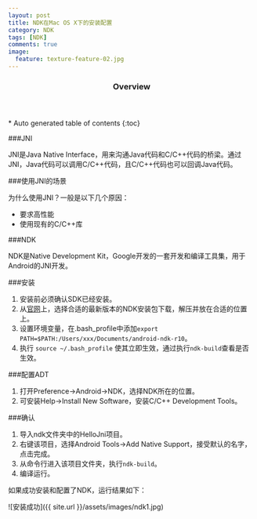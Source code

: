 ```yaml
---
layout: post
title: NDK在Mac OS X下的安装配置
category: NDK
tags: [NDK]
comments: true
image:
  feature: texture-feature-02.jpg
---
```


<section id="table-of-contents" class="toc">
  <header>
    <h3>Overview</h3>
  </header>
<div id="drawer" markdown="1">
*  Auto generated table of contents
{:toc}
</div>
</section>


###JNI

JNI是Java Native Interface，用来沟通Java代码和C/C++代码的桥梁。通过JNI，Java代码可以调用C/C++代码，且C/C++代码也可以回调Java代码。

###使用JNI的场景

为什么使用JNI？一般是以下几个原因：

* 要求高性能
* 使用现有的C/C++库

###NDK

NDK是Native Development Kit，Google开发的一套开发和编译工具集，用于Android的JNI开发。

###安装

1. 安装前必须确认SDK已经安装。
2. 从[官网](https://developer.android.com/tools/sdk/ndk/index.html#Installing)上，选择合适的最新版本的NDK安装包下载，解压并放在合适的位置上。
3. 设置环境变量，在.bash_profile中添加`export PATH=$PATH:/Users/xxx/Documents/android-ndk-r10`。
4. 执行 `source ~/.bash_profile`	使其立即生效，通过执行`ndk-build`查看是否生效。

###配置ADT

1. 打开Preference->Android->NDK，选择NDK所在的位置。
2. 可安装Help->Install New Software，安装C/C++ Development Tools。

###确认

1. 导入ndk文件夹中的HelloJni项目。
2. 右键该项目，选择Android Tools->Add Native Support，接受默认的名字，点击完成。
3. 从命令行进入该项目文件夹，执行`ndk-build`。
4. 编译运行。

如果成功安装和配置了NDK，运行结果如下：

![安装成功]({{ site.url }}/assets/images/ndk1.jpg)






